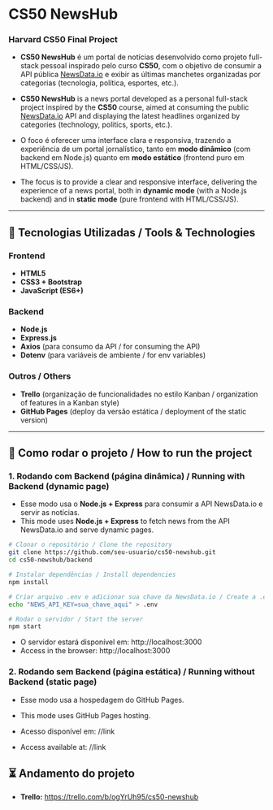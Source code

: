 # CS50 NewsHub
### Harvard CS50 Final Project

* **CS50 NewsHub** é um portal de notícias desenvolvido como projeto full-stack pessoal inspirado pelo curso **CS50**, com o objetivo de consumir a API pública [NewsData.io](https://newsdata.io/) e exibir as últimas manchetes organizadas por categorias (tecnologia, política, esportes, etc.).  

* **CS50 NewsHub** is a news portal developed as a personal full-stack project inspired by the **CS50** course, aimed at consuming the public [NewsData.io](https://newsdata.io/) API and displaying the latest headlines organized by categories (technology, politics, sports, etc.).

* O foco é oferecer uma interface clara e responsiva, trazendo a experiência de um portal jornalístico, tanto em **modo dinâmico** (com backend em Node.js) quanto em **modo estático** (frontend puro em HTML/CSS/JS).  

* The focus is to provide a clear and responsive interface, delivering the experience of a news portal, both in **dynamic mode** (with a Node.js backend) and in **static mode** (pure frontend with HTML/CSS/JS).

---

## 🔧 Tecnologias Utilizadas / Tools & Technologies 

### Frontend
- **HTML5**  
- **CSS3 + Bootstrap**  
- **JavaScript (ES6+)**

### Backend
- **Node.js**  
- **Express.js** 
- **Axios** (para consumo da API / for consuming the API)  
- **Dotenv** (para variáveis de ambiente / for env variables) 

### Outros / Others
- **Trello** (organização de funcionalidades no estilo Kanban / organization of features in a Kanban style)
- **GitHub Pages** (deploy da versão estática / deployment of the static version)

---

## 🚀 Como rodar o projeto / How to run the project

### 1. Rodando com Backend (página dinâmica) / Running with Backend (dynamic page) 
* Esse modo usa o **Node.js + Express** para consumir a API NewsData.io e servir as notícias.
* This mode uses **Node.js + Express** to fetch news from the API NewsData.io and serve dynamic pages.

```bash
# Clonar o repositório / Clone the repository
git clone https://github.com/seu-usuario/cs50-newshub.git
cd cs50-newshub/backend

# Instalar dependências / Install dependencies
npm install

# Criar arquivo .env e adicionar sua chave da NewsData.io / Create a .env file inside the backend/ folder and add your NewsData.io API key:
echo "NEWS_API_KEY=sua_chave_aqui" > .env

# Rodar o servidor / Start the server
npm start
```

* O servidor estará disponível em: http://localhost:3000
* Access in the browser: http://localhost:3000

### 2. Rodando sem Backend (página estática) / Running without Backend (static page)
* Esse modo usa a hospedagem do GitHub Pages.
* This mode uses GitHub Pages hosting.

* Acesso disponível em: //link
* Access available at: //link

## ⏳ Andamento do projeto

* **Trello:** https://trello.com/b/ogYrUh95/cs50-newshub